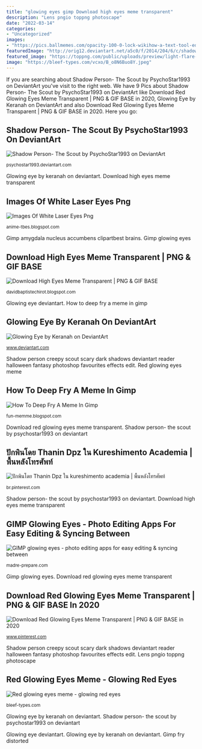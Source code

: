 ```yaml
---
title: "glowing eyes gimp Download high eyes meme transparent"
description: "Lens pngio toppng photoscape"
date: "2022-03-14"
categories:
- "Uncategorized"
images:
- "https://pics.ballmemes.com/opacity-100-0-lock-wikihow-a-text-tool-edit-layer-attriby-50424879.png"
featuredImage: "http://orig12.deviantart.net/a5c0/f/2014/204/6/c/shadow_person__the_scot_by_psychostar1993-d7rylx2.png"
featured_image: "https://toppng.com/public/uploads/preview/light-flare-transparent-png-11552153402rlb2ybivxi.png"
image: "https://bleef-types.com/vcxo/B_o8N6Buo8Y.jpeg"
---
```


If you are searching about Shadow Person- The Scout by PsychoStar1993 on DeviantArt you've visit to the right web. We have 9 Pics about Shadow Person- The Scout by PsychoStar1993 on DeviantArt like Download Red Glowing Eyes Meme Transparent | PNG &amp; GIF BASE in 2020, Glowing Eye by Keranah on DeviantArt and also Download Red Glowing Eyes Meme Transparent | PNG &amp; GIF BASE in 2020. Here you go:

## Shadow Person- The Scout By PsychoStar1993 On DeviantArt

![Shadow Person- The Scout by PsychoStar1993 on DeviantArt](http://orig12.deviantart.net/a5c0/f/2014/204/6/c/shadow_person__the_scot_by_psychostar1993-d7rylx2.png "Download red glowing eyes meme transparent")

<small>psychostar1993.deviantart.com</small>

Glowing eye by keranah on deviantart. Download high eyes meme transparent

## Images Of White Laser Eyes Png

![Images Of White Laser Eyes Png](https://toppng.com/public/uploads/preview/light-flare-transparent-png-11552153402rlb2ybivxi.png "ปักพินโดย thanin dpz ใน kureshimento academia")

<small>anime-tbes.blogspot.com</small>

Gimp amygdala nucleus accumbens clipartbest brains. Gimp glowing eyes

## Download High Eyes Meme Transparent | PNG &amp; GIF BASE

![Download High Eyes Meme Transparent | PNG &amp; GIF BASE](https://lh5.googleusercontent.com/proxy/HIgZAT_4DarERbAcsk3yWaF3Y2b4OMFMlFwsAKVdc59Q4OQC0sam2QeHZv3F33pHmqqbQpqnzZKo8TQD3HgUYiRB3lnu6FqIH8lxaU4fGRGABZ-Hm4GJJjIxOKOv9TFi-wyiG2tk9PQmSu4akHcqamDAt-GcSxt9TR9NwQYT_nk=s0-d "Gimp glowing eyes")

<small>davidbaptistechirot.blogspot.com</small>

Glowing eye deviantart. How to deep fry a meme in gimp

## Glowing Eye By Keranah On DeviantArt

![Glowing Eye by Keranah on DeviantArt](https://orig00.deviantart.net/7e35/f/2014/285/f/8/glowing_eye_by_keranah-d82m9p2.jpg "Gimp amygdala nucleus accumbens clipartbest brains")

<small>www.deviantart.com</small>

Shadow person creepy scout scary dark shadows deviantart reader halloween fantasy photoshop favourites effects edit. Red glowing eyes meme

## How To Deep Fry A Meme In Gimp

![How To Deep Fry A Meme In Gimp](https://pics.ballmemes.com/opacity-100-0-lock-wikihow-a-text-tool-edit-layer-attriby-50424879.png "ปักพินโดย thanin dpz ใน kureshimento academia")

<small>fun-memme.blogspot.com</small>

Download red glowing eyes meme transparent. Shadow person- the scout by psychostar1993 on deviantart

## ปักพินโดย Thanin Dpz ใน Kureshimento Academia | พื้นหลังโทรศัพท์

![ปักพินโดย Thanin Dpz ใน kureshimento academia | พื้นหลังโทรศัพท์](https://i.pinimg.com/originals/2e/e0/6f/2ee06f240cd0fcb6bb8290998b3dffa7.png "Download high eyes meme transparent")

<small>br.pinterest.com</small>

Shadow person- the scout by psychostar1993 on deviantart. Download high eyes meme transparent

## GIMP Glowing Eyes - Photo Editing Apps For Easy Editing &amp; Syncing Between

![GIMP glowing eyes - photo editing apps for easy editing &amp; syncing between](https://madre-prepare.com/cdsi/GDz9r1j6yA0US2GEBszY3QHaGi.jpg "ปักพินโดย thanin dpz ใน kureshimento academia")

<small>madre-prepare.com</small>

Gimp glowing eyes. Download red glowing eyes meme transparent

## Download Red Glowing Eyes Meme Transparent | PNG &amp; GIF BASE In 2020

![Download Red Glowing Eyes Meme Transparent | PNG &amp; GIF BASE in 2020](https://i.pinimg.com/736x/ca/f2/34/caf234fa41fde505149921a2bd583452.jpg "Glowing eye deviantart")

<small>www.pinterest.com</small>

Shadow person creepy scout scary dark shadows deviantart reader halloween fantasy photoshop favourites effects edit. Lens pngio toppng photoscape

## Red Glowing Eyes Meme - Glowing Red Eyes

![Red glowing eyes meme - glowing red eyes](https://bleef-types.com/vcxo/B_o8N6Buo8Y.jpeg "Glowing eye by keranah on deviantart")

<small>bleef-types.com</small>

Glowing eye by keranah on deviantart. Shadow person- the scout by psychostar1993 on deviantart

Glowing eye deviantart. Glowing eye by keranah on deviantart. Gimp fry distorted
